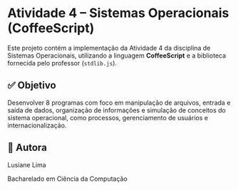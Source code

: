 # Atividade 4 – Sistemas Operacionais (CoffeeScript)

Este projeto contém a implementação da Atividade 4 da disciplina de Sistemas Operacionais, utilizando a linguagem **CoffeeScript** e a biblioteca fornecida pelo professor (`stdlib.js`).

## ✅ Objetivo

Desenvolver 8 programas com foco em manipulação de arquivos, entrada e saída de dados, organização de informações e simulação de conceitos do sistema operacional, como processos, gerenciamento de usuários e internacionalização.

## 👤 Autora
Lusiane Lima

Bacharelado em Ciência da Computação


